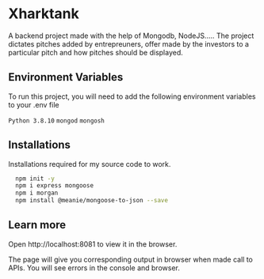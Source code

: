 # Xharktank

A backend project made with the help of Mongodb, NodeJS.....
The project dictates pitches added by entrepreuners, offer made by the investors to a particular pitch and how pitches should be displayed.

## Environment Variables

To run this project, you will need to add the following environment variables to your .env file

`Python 3.8.10`
`mongod`
`mongosh`

## Installations 

Installations required for my source code to work.

```bash
  npm init -y
  npm i express mongoose
  npm i morgan
  npm install @meanie/mongoose-to-json --save
```

## Learn more

Open http://localhost:8081 to view it in the browser.

The page will give you corresponding output in browser when made call to APIs.
You will see errors in the console and browser.